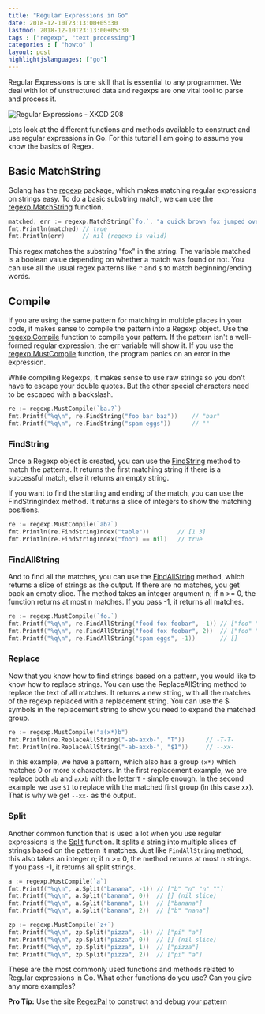 ```yaml
---
title: "Regular Expressions in Go"
date: 2018-12-10T23:13:00+05:30
lastmod: 2018-12-10T23:13:00+05:30
tags : ["regexp", "text processing"]
categories : [ "howto" ]
layout: post
highlightjslanguages: ["go"]
---
```



Regular Expressions is one skill that is essential to any programmer. We deal with lot of unstructured data and regexps are one vital tool to parse and process it. 

![Regular Expressions - XKCD 208](https://imgs.xkcd.com/comics/regular_expressions.png)

Lets look at the different functions and methods available to construct and use regular expressions in Go. For this tutorial I am going to assume you know the basics of Regex. 

<!--more-->

## Basic MatchString

Golang has the [regexp](https://golang.org/pkg/regexp/) package, which makes matching regular expressions on strings easy. To do a basic substring match, we can use the [regexp.MatchString](https://golang.org/pkg/regexp/#MatchString) function. 

```go
matched, err := regexp.MatchString(`fo.`, "a quick brown fox jumped over the lazy dog")
fmt.Println(matched) // true
fmt.Println(err)     // nil (regexp is valid)
```

This regex matches the substring "fox" in the string. The variable matched is a boolean value depending on whether a match was found or not. You can use all the usual regex patterns like `^` and `$` to match beginning/ending words.

## Compile

If you are using the same pattern for matching in multiple places in your code, it makes sense to compile the pattern into a Regexp object. Use the [regexp.Compile](https://golang.org/pkg/regexp/#Compile) function to compile your pattern. If the pattern isn't a well-formed regular expression, the err variable will show it. If you use the [regexp.MustCompile](https://golang.org/pkg/regexp/#MustCompile) function, the program panics on an error in the expression.

While compiling Regexps, it makes sense to use raw strings so you don't have to escape your double quotes. But the other special characters need to be escaped with a backslash.

```go
re := regexp.MustCompile(`ba.?`)
fmt.Printf("%q\n", re.FindString("foo bar baz"))    // "bar"
fmt.Printf("%q\n", re.FindString("spam eggs"))      // ""
```

### FindString

Once a Regexp object is created, you can use the [FindString](https://golang.org/pkg/regexp/#Regexp.FindString) method to match the patterns. It returns the first matching string if there is a successful match, else it returns an empty string.

If you want to find the starting and ending of the match, you can use the FindStringIndex method. It returns a slice of integers to show the matching positions. 

```go
re := regexp.MustCompile(`ab?`)
fmt.Println(re.FindStringIndex("table"))        // [1 3]
fmt.Println(re.FindStringIndex("foo") == nil)   // true
```

### FindAllString
And to find all the matches, you can use the [FindAllString](https://golang.org/pkg/regexp/#Regexp.FindAllString) method, which returns a slice of strings as the output. If there are no matches, you get back an empty slice. The method takes an integer argument n; if n >= 0, the function returns at most n matches. If you pass -1, it returns all matches.

```go
re := regexp.MustCompile(`fo.`)
fmt.Printf("%q\n", re.FindAllString("food fox foobar", -1)) // ["foo" "fox" "foo"]
fmt.Printf("%q\n", re.FindAllString("food fox foobar", 2))  // ["foo" "fox"]
fmt.Printf("%q\n", re.FindAllString("spam eggs", -1))       // []
```

### Replace

Now that you know how to find strings based on a pattern, you would like to know how to replace strings. You can use the ReplaceAllString method to replace the text of all matches. It returns a new string, with all the matches of the regexp replaced with a replacement string. You can use the $ symbols in the replacement string to show you need to expand the matched group. 

```go
re := regexp.MustCompile("a(x*)b")
fmt.Println(re.ReplaceAllString("-ab-axxb-", "T"))      // -T-T-
fmt.Println(re.ReplaceAllString("-ab-axxb-", "$1"))     // --xx-
```

In this example, we have a pattern, which also has a group `(x*)` which matches 0 or more x characters. In the first replacement example, we are replace both `ab` and `axxb` with the letter `T` - simple enough.
In the second example we use `$1` to replace with the matched first group (in this case xx). That is why we get `--xx-` as the output. 

### Split

Another common function that is used a lot when you use regular expressions is the [Split](https://golang.org/pkg/regexp/#Regexp.Split) function. It splits a string into multiple slices of strings based on the pattern it matches. Just like `FindAllString` method, this also takes an integer n; if n >= 0, the method returns at most n strings. If you pass -1, it returns all split strings.

```go
a := regexp.MustCompile(`a`)
fmt.Printf("%q\n", a.Split("banana", -1)) // ["b" "n" "n" ""]
fmt.Printf("%q\n", a.Split("banana", 0))  // [] (nil slice)
fmt.Printf("%q\n", a.Split("banana", 1))  // ["banana"]
fmt.Printf("%q\n", a.Split("banana", 2))  // ["b" "nana"]

zp := regexp.MustCompile(`z+`)
fmt.Printf("%q\n", zp.Split("pizza", -1)) // ["pi" "a"]
fmt.Printf("%q\n", zp.Split("pizza", 0))  // [] (nil slice)
fmt.Printf("%q\n", zp.Split("pizza", 1))  // ["pizza"]
fmt.Printf("%q\n", zp.Split("pizza", 2))  // ["pi" "a"]
```

These are the most commonly used functions and methods related to Regular expressions in Go. What other functions do you use? Can you give any more examples?

**Pro Tip:** Use the site [RegexPal](https://www.regexpal.com/) to construct and debug your pattern